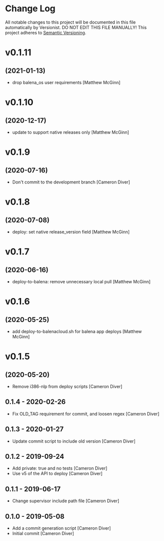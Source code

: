 # Change Log

All notable changes to this project will be documented in this file
automatically by Versionist. DO NOT EDIT THIS FILE MANUALLY!
This project adheres to [Semantic Versioning](http://semver.org/).

# v0.1.11
## (2021-01-13)

* drop balena_os user requirements [Matthew McGinn]

# v0.1.10
## (2020-12-17)

* update to support native releases only [Matthew McGinn]

# v0.1.9
## (2020-07-16)

* Don't commit to the development branch [Cameron Diver]

# v0.1.8
## (2020-07-08)

* deploy: set native release_version field [Matthew McGinn]

# v0.1.7
## (2020-06-16)

* deploy-to-balena: remove unnecessary local pull [Matthew McGinn]

# v0.1.6
## (2020-05-25)

* add deploy-to-balenacloud.sh for balena app deploys [Matthew McGinn]

# v0.1.5
## (2020-05-20)

* Remove i386-nlp from deploy scripts [Cameron Diver]

## 0.1.4 - 2020-02-26

* Fix OLD_TAG requirement for commit, and loosen regex [Cameron Diver]

## 0.1.3 - 2020-01-27

* Update commit script to include old version [Cameron Diver]

## 0.1.2 - 2019-09-24

* Add private: true and no tests [Cameron Diver]
* Use v5 of the API to deploy [Cameron Diver]

## 0.1.1 - 2019-06-17

* Change supervisor include path file [Cameron Diver]

## 0.1.0 - 2019-05-08

* Add a commit generation script [Cameron Diver]
* Initial commit [Cameron Diver]
